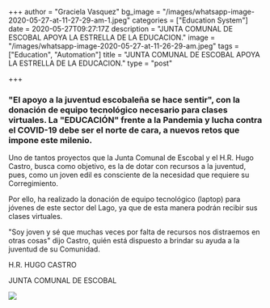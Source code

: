 +++
author = "Graciela Vasquez"
bg_image = "/images/whatsapp-image-2020-05-27-at-11-27-29-am-1.jpeg"
categories = ["Education System"]
date = 2020-05-27T09:27:17Z
description = "JUNTA COMUNAL DE ESCOBAL APOYA LA ESTRELLA DE LA EDUCACION."
image = "/images/whatsapp-image-2020-05-27-at-11-26-29-am.jpeg"
tags = ["Education", "Automation"]
title = "JUNTA COMUNAL DE ESCOBAL APOYA LA ESTRELLA DE LA EDUCACION."
type = "post"

+++
### "El apoyo a la juventud escobaleña se hace sentir", con la donación de equipo tecnológico necesario para clases virtuales. La "EDUCACIÓN" frente a la Pandemia y lucha contra el COVID-19 debe ser el norte de cara, a nuevos retos que impone este milenio.

Uno de tantos proyectos que la Junta Comunal de Escobal y el H.R. Hugo Castro, busca como objetivo, es la de dotar con recursos a la juventud, pues, como un joven edil es consciente de la necesidad que requiere su Corregimiento.

Por ello, ha realizado la donación de equipo tecnológico (laptop) para jóvenes de este sector del Lago, ya que de esta manera podrán recibir sus clases virtuales.

"Soy joven y sé que muchas veces por falta de recursos nos distraemos en otras cosas" dijo Castro, quién está dispuesto a brindar su ayuda a la juventud de su Comunidad.

H.R. HUGO CASTRO

JUNTA COMUNAL DE ESCOBAL

![](/images/whatsapp-image-2020-05-27-at-11-27-29-am-1.jpeg)